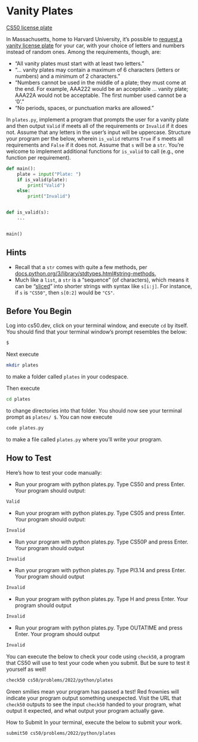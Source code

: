 # Vanity Plates

[CS50 license plate](plate.png)

In Massachusetts, home to Harvard University, it’s possible to [request a vanity license plate](https://www.mass.gov/how-to/request-a-vanity-license-plate) for your car, with your choice of letters and numbers instead of random ones. Among the requirements, though, are:

- “All vanity plates must start with at least two letters.”
- “… vanity plates may contain a maximum of 6 characters (letters or numbers) and a minimum of 2 characters.”
- “Numbers cannot be used in the middle of a plate; they must come at the end. For example, AAA222 would be an acceptable … vanity plate; AAA22A would not be acceptable. The first number used cannot be a ‘0’.”
- “No periods, spaces, or punctuation marks are allowed.”

In `plates.py`, implement a program that prompts the user for a vanity plate and then output `Valid` if meets all of the requirements or `Invalid` if it does not. Assume that any letters in the user’s input will be uppercase. Structure your program per the below, wherein `is_valid` returns `True` if s meets all requirements and `False` if it does not. Assume that `s` will be a `str`. You’re welcome to implement additional functions for `is_valid` to call (e.g., one function per requirement).

```python
def main():
    plate = input("Plate: ")
    if is_valid(plate):
        print("Valid")
    else:
        print("Invalid")


def is_valid(s):
    ...


main()
```

## Hints

- Recall that a `str` comes with quite a few methods, per [docs.python.org/3/library/stdtypes.html#string-methods.](https://docs.python.org/3/library/stdtypes.html#string-methods)
- Much like a `list`, a `str` is a “sequence” (of characters), which means it can be “[sliced](https://docs.python.org/3/library/stdtypes.html#common-sequence-operations)” into shorter strings with syntax like `s[i:j]`. For instance, if `s` is `"CS50"`, then `s[0:2]` would be `"CS"`.

## Before You Begin

Log into cs50.dev, click on your terminal window, and execute `cd` by itself. You should find that your terminal window’s prompt resembles the below:

```bash
$
```

Next execute

```bash
mkdir plates
```

to make a folder called `plates` in your codespace.

Then execute

```bash
cd plates
```

to change directories into that folder. You should now see your terminal prompt as `plates/ $`. You can now execute

```bash
code plates.py
```

to make a file called `plates.py` where you’ll write your program.

## How to Test

Here’s how to test your code manually:

- Run your program with python plates.py. Type CS50 and press Enter. Your program should output:

```bash
Valid
```

- Run your program with python plates.py. Type CS05 and press Enter. Your program should output:

```bash
Invalid
```

- Run your program with python plates.py. Type CS50P and press Enter. Your program should output

```bash
Invalid
```

- Run your program with python plates.py. Type PI3.14 and press Enter. Your program should output

```bash
Invalid
```

- Run your program with python plates.py. Type H and press Enter. Your program should output

```bash
Invalid
```

- Run your program with python plates.py. Type OUTATIME and press Enter. Your program should output

```bash
Invalid
```

You can execute the below to check your code using `check50`, a program that CS50 will use to test your code when you submit. But be sure to test it yourself as well!

```bash
check50 cs50/problems/2022/python/plates
```

Green smilies mean your program has passed a test! Red frownies will indicate your program output something unexpected. Visit the URL that `check50` outputs to see the input `check50` handed to your program, what output it expected, and what output your program actually gave.

How to Submit
In your terminal, execute the below to submit your work.

```bash
submit50 cs50/problems/2022/python/plates
```
